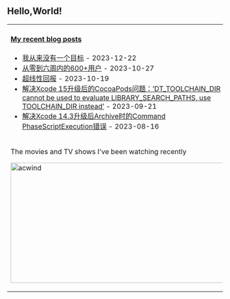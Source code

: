 ## Hello,World!

<table width="95%">
<tr>
<td valign="top"  colspan="2">

#### <a href="https://blog.animesdata.com" target="_blank">My recent blog posts</a>

<!-- blog starts -->
* <a href='https://blog.acwinds.com/%E8%AF%91%E6%96%87/2023/12/22/i-never-have-a-goal.html' target='_blank'>我从来没有一个目标</a> - 2023-12-22
* <a href='https://blog.acwinds.com/%E8%AF%91%E6%96%87/2023/10/27/0to600.html' target='_blank'>从零到六周内的600+用户</a> - 2023-10-27
* <a href='https://blog.acwinds.com/%E8%AF%91%E6%96%87/2023/10/19/superlinear.html' target='_blank'>超线性回报</a> - 2023-10-19
* <a href='https://blog.acwinds.com/%E7%BC%96%E7%A8%8B%E4%BA%BA%E7%94%9F/2023/09/21/DT_TOOLCHAIN_DIR-error.html' target='_blank'>解决Xcode 15升级后的CocoaPods问题：’DT_TOOLCHAIN_DIR cannot be used to evaluate LIBRARY_SEARCH_PATHS, use TOOLCHAIN_DIR instead’</a> - 2023-09-21
* <a href='https://blog.acwinds.com/%E7%BC%96%E7%A8%8B%E4%BA%BA%E7%94%9F/2023/08/16/Command_PhaseScriptExecution_failed_with_a_nonzero_exit_code.html' target='_blank'>解决Xcode 14.3升级后Archive时的Command PhaseScriptExecution错误</a> - 2023-08-16
<!-- blog ends -->
</td>

</tr>

<tr>
    <td colspan="2">
        <p>The movies and TV shows I've been watching recently</p>
        <p>
            <a target="_blank" href="https://trakt.tv/users/acwind">
                <img width="500" height="281" alt="acwind" src="https://widgets.trakt.tv/users/1f712e5c320ac20984774069f2b6daa7/watched/fanart2@2x.jpg" />
            </a>
        </p>
    </td>
</tr>
  
</table>
